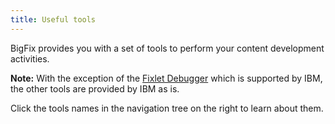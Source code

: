```yaml
---
title: Useful tools
---
```


BigFix provides you with a set of tools to perform your content development activities.

**Note:** With the exception of the [Fixlet Debugger](./fixlet_debugger.html) which is supported by IBM, the other tools are provided by IBM as is.

Click the tools names in the navigation tree on the right to learn about them.





